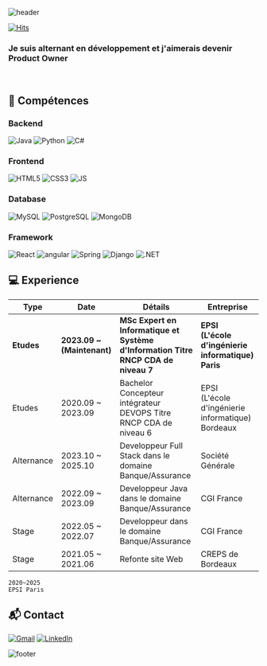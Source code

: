 ![header](https://capsule-render.vercel.app/api?type=waving&color=timeGradient&height=300&section=header&text=GITHUB%20DE%20Gaston&fontSize=70&animation=waving&descSize=30&rotate=3&descSize=20&desc=Bienvenue%20sur%20ma%20Page%&fontAlignY=40)

[![Hits](https://hits.seeyoufarm.com/api/count/incr/badge.svg?url=https%3A%2F%2Fgithub.com%2FGastonpallas&count_bg=%23477BE3&title_bg=%23555555&icon=&icon_color=%23E7E7E7&title=hits&edge_flat=false)](https://hits.seeyoufarm.com)

<!-- Introduction -->


### Je suis alternant en développement et j'aimerais devenir Product Owner

<br>

<!-- TECH -->
## 🧠 Compétences


### Backend
![Java](https://img.shields.io/badge/Java-007396?style=for-the-badge&logo=java&logoColor=white)
![Python](https://img.shields.io/badge/Python-3776AB?style=for-the-badge&logo=Python&logoColor=white)
![C#](https://img.shields.io/badge/-%20C%23-blueviolet?style=for-the-badge&logo=csharp) 
<br>

### Frontend
![HTML5](https://img.shields.io/badge/HTML5-E34F26?style=for-the-badge&logo=HTML5&logoColor=white)
![CSS3](https://img.shields.io/badge/CSS3-1572B6?style=for-the-badge&logo=CSS3&logoColor=white)
![JS](https://img.shields.io/badge/JavaScript-F7DF1E?style=for-the-badge&logo=JavaScript&logoColor=black)
<br>
  
### Database  
![MySQL](https://img.shields.io/badge/MySQL-4479A1?style=for-the-badge&logo=MySQL&logoColor=white)
![PostgreSQL](https://img.shields.io/badge/PostgreSQL-336791?style=for-the-badge&logo=PostgreSQL&logoColor=white)
![MongoDB](https://img.shields.io/badge/MongoDB-47A248?style=for-the-badge&logo=MongoDB&logoColor=white)
<br>

### Framework
![React](https://img.shields.io/badge/-%20React-%235dd3f3?style=for-the-badge&logo=createreactapp&logoColor=black)
![angular](https://img.shields.io/badge/-Angular-%23DD0031?style=for-the-badge&logo=angular)
![Spring](https://img.shields.io/badge/-Spring-%236DB33F?style=for-the-badge&logo=spring&logoColor=white)
![Django](https://img.shields.io/badge/-Django-%23092E20?style=for-the-badge&logo=django)
![.NET](https://img.shields.io/badge/.NET-512BD4?style=for-the-badge&logo=.net&logoColor=white) 
<br>



<!-- Career -->
## 💻 Experience

| Type | Date | Détails | Entreprise |
| ------ | ------ | ------ | ------ |
| **Etudes** | **2023.09 ~ (Maintenant)** | **MSc Expert en Informatique et Système d'Information Titre RNCP CDA de niveau 7** | **EPSI <br>(L'école d'ingénierie informatique) Paris** |
| Etudes | 2020.09 ~ 2023.09 | Bachelor Concepteur intégrateur DEVOPS Titre RNCP CDA de niveau 6 | EPSI <br>(L'école d'ingénierie informatique) Bordeaux |
| Alternance | 2023.10 ~ 2025.10 | Developpeur Full Stack dans le domaine Banque/Assurance | Société Générale |
| Alternance | 2022.09 ~ 2023.09 | Developpeur Java dans le domaine Banque/Assurance | CGI France |
| Stage | 2022.05 ~ 2022.07 | Developpeur dans le domaine Banque/Assurance | CGI France |
| Stage | 2021.05 ~ 2021.06 | Refonte site Web | CREPS de Bordeaux |

```
2020~2025
EPSI Paris
```

<!-- Contact -->
## :mailbox_with_mail: Contact

[![Gmail](https://img.shields.io/badge/Gmail-D14836?style=flat-square&logo=gmail&logoColor=white)](mailto:gastonpallas@ecoles-epsi.net)
[![LinkedIn](https://img.shields.io/badge/LinkedIn-0077B5?style=flat-square&logo=linkedin&logoColor=white)](https://www.linkedin.com/in/gaston-pallas/)


![footer](https://capsule-render.vercel.app/api?section=footer&type=waving&color=timeGradient)

